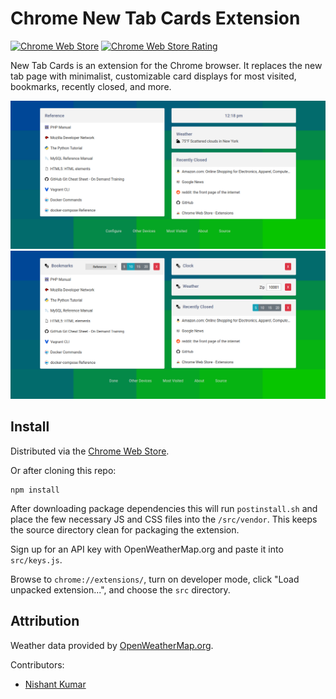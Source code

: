 Chrome New Tab Cards Extension
==============================

[![Chrome Web Store][badge-cws]][link-cws]
[![Chrome Web Store Rating][badge-rating]][link-cws]

New Tab Cards is an extension for the Chrome browser.  It replaces the new tab page with minimalist, customizable card displays for most visited, bookmarks, recently closed, and more.

![Screenshot](screenshots/screenshot_1.png)
![Configuration Screenshot](screenshots/screenshot_2.png)

Install
-------

Distributed via the [Chrome Web Store](https://chrome.google.com/webstore/detail/new-tab-cards/idcpogancielddambnachkghlnjkfhci).

Or after cloning this repo:

    npm install

After downloading package dependencies this will run `postinstall.sh` and place the few necessary JS and CSS files into the `/src/vendor`.  This keeps the source directory clean for packaging the extension.

Sign up for an API key with OpenWeatherMap.org and paste it into `src/keys.js`.

Browse to `chrome://extensions/`, turn on developer mode, click "Load unpacked extension...", and choose the `src` directory.

Attribution
-----------

Weather data provided by [OpenWeatherMap.org](https://openweathermap.org/).

Contributors:
- [Nishant Kumar](https://github.com/nishant8BITS)


[badge-cws]: https://img.shields.io/chrome-web-store/v/idcpogancielddambnachkghlnjkfhci.svg?label=chrome
[link-cws]: https://chrome.google.com/webstore/detail/new-tab-cards/idcpogancielddambnachkghlnjkfhci "Published on Chrome Web Store"
[badge-rating]: https://img.shields.io/chrome-web-store/stars/idcpogancielddambnachkghlnjkfhci.svg
